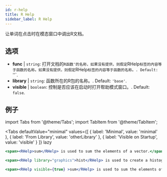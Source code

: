 ```yaml
---
id: r-help
title: R Help
sidebar_label: R Help
---
```


让单词在点击时在模态窗口中调出R文档。

## 选项

* __func__ | `string`: 打开文档的`R函数'的名称，如果没有提供，则假定`RHelp`标签的内容等于函数的名称。如果没有提供，则假定`RHelp`标签的内容等于函数的名称。. Default: `''`.
* __library__ | `string`: 函数所在的R包的名称。. Default: `'base'`.
* __visible__ | `boolean`: 控制是否应该在启动时打开帮助模式窗口。. Default: `false`.


## 例子

import Tabs from '@theme/Tabs';
import TabItem from '@theme/TabItem';

<Tabs
    defaultValue="minimal"
    values={[
        { label: 'Minimal', value: 'minimal' },
        { label: 'From Library', value: 'otherLibrary' },
        { label: 'Visible on Startup', value: 'visible' }
    ]}
    lazy
>

<TabItem value="minimal" >

```jsx live
<span><RHelp>sum</RHelp> is used to sum the elements of a vector.</span>
```

</TabItem>

<TabItem value="otherLibrary" >

```jsx live
<span><RHelp library="graphics">hist</RHelp> is used to create a histogram.</span>
```

</TabItem>

<TabItem value="visible" >

```jsx live
<span><RHelp visible={true} >sum</RHelp> is used to sum the elements of a vector.</span>
```

</TabItem>

</Tabs>
